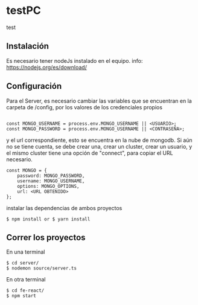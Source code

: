 # testPC
test

## Instalación
Es necesario tener nodeJs instalado en el equipo. 
info: https://nodejs.org/es/download/


## Configuración
Para el Server, es necesario cambiar las variables que se encuentran en la carpeta de /config, por los valores de los credenciales propios 
```

const MONGO_USERNAME = process.env.MONGO_USERNAME || <USUARIO>;
const MONGO_PASSWORD = process.env.MONGO_USERNAME || <CONTRASEÑA>;

```
y el url correspondiente, esto se encuentra en la nube de mongodb.
Si aún no se tiene cuenta, se debe crear una, crear un cluster, crear un usuario, y el mismo cluster tiene una opción de "connect", para copiar el URL necesario.
```
const MONGO = {
    password: MONGO_PASSWORD,
    username: MONGO_USERNAME,
    options: MONGO_OPTIONS,
    url: <URL OBTENIDO>
};
```
instalar las dependencias de ambos proyectos
```
$ npm install or $ yarn install 
```

## Correr los proyectos
En una terminal
```
$ cd server/
$ nodemon source/server.ts
```
En otra terminal
```
$ cd fe-react/
$ npm start
```
